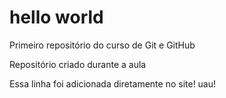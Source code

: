 # hello world
 Primeiro repositório do curso de Git e GitHub

Repositório criado durante a aula

Essa linha foi adicionada diretamente no site! uau!
